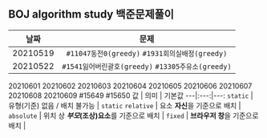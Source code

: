 ## BOJ algorithm study 백준문제풀이
날짜 | 문제 | 
---|:---:|
20210519 | `#11047동전0(greedy)` `#1931회의실배정(greedy)`
20210522 | `#1541잃어버린괄호(greedy)` `#13305주유소(greedy)` 

20210601
20210602
20210603
20210604
20210605
20210606
20210607
20210608
20210609 #15649 #15650
값 | 의미 | 기본값
---|:---:|---:
`static` | 유형(기준) 없음 / 배치 불가능 | `static`
`relative` | 요소 **자신**을 기준으로 배치 |
`absolute` | 위치 상 **_부모_(조상)요소**를 기준으로 배치 |
`fixed` | **브라우저 창**을 기준으로 배치 |

